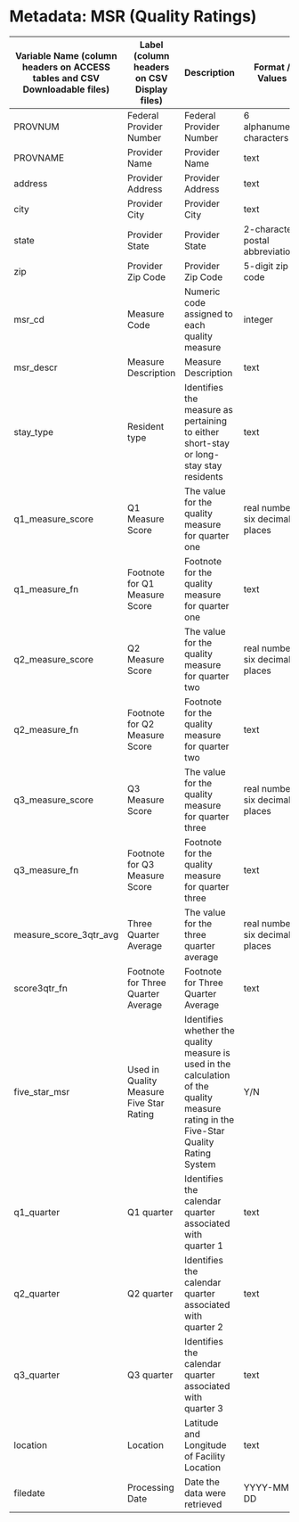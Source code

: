 # Metadata: MSR (Quality Ratings)

Variable Name (column headers on ACCESS tables and CSV Downloadable files)	|	Label (column headers on CSV Display files)	|	Description	|	Format / Values	|	On CSV Display File	|	On CSV Download File	|	On Access Table
--- | --- | --- | --- | --- | --- | ---
PROVNUM	|	Federal Provider Number	|	Federal Provider Number	|	6 alphanumeric characters	|	Yes	|	Yes	|	Yes
PROVNAME	|	Provider Name	|	Provider Name	|	text	|	Yes	|	Yes	|	Yes
address	|	Provider Address	|	Provider Address	|	text	|	Yes	|	Yes	|	Yes
city	|	Provider City	|	Provider City	|	text	|	Yes	|	Yes	|	Yes
state	|	Provider State	|	Provider State	|	2-character postal abbreviation	|	Yes	|	Yes	|	Yes
zip	|	Provider Zip Code	|	Provider Zip Code	|	5-digit zip code	|	Yes	|	Yes	|	Yes
msr_cd	|	Measure Code	|	Numeric code assigned to each quality measure	|	integer	|	Yes	|	Yes	|	Yes
msr_descr	|	Measure Description	|	Measure Description	|	text	|	Yes	|	Yes	|	Yes
stay_type	|	Resident type	|	Identifies the measure as pertaining to either short-stay or long-stay stay residents	|	text	|	Yes	|	Yes	|	Yes
q1_measure_score	|	Q1 Measure Score	|	The value for the quality measure for quarter one	|	real number, six decimal places	|	Yes	|	Yes	|	Yes
q1_measure_fn	|	Footnote for Q1 Measure Score	|	Footnote for the quality measure for quarter one	|	text	|	Yes	|	Yes	|	Yes
q2_measure_score	|	Q2 Measure Score	|	The value for the quality measure for quarter two	|	real number, six decimal places	|	Yes	|	Yes	|	Yes
q2_measure_fn	|	Footnote for Q2 Measure Score	|	Footnote for the quality measure for quarter two	|	text	|	Yes	|	Yes	|	Yes
q3_measure_score	|	Q3 Measure Score	|	The value for the quality measure for quarter three	|	real number, six decimal places	|	Yes	|	Yes	|	Yes
q3_measure_fn	|	Footnote for Q3 Measure Score	|	Footnote for the quality measure for quarter three	|	text	|	Yes	|	Yes	|	Yes
measure_score_3qtr_avg	|	Three Quarter Average	|	The value for the three quarter average	|	real number, six decimal places	|	Yes	|	Yes	|	Yes
score3qtr_fn	|	Footnote for Three Quarter Average	|	Footnote for Three Quarter Average	|	text	|	Yes	|	Yes	|	Yes
five_star_msr	|	Used in Quality Measure Five Star Rating	|	Identifies whether the quality measure is used in the calculation of the quality measure rating in the Five-Star Quality Rating System	|	Y/N	|	Yes	|	Yes	|	Yes
q1_quarter	|	Q1 quarter	|	Identifies the calendar quarter associated with quarter 1	|	text	|	Yes	|	Yes	|	Yes
q2_quarter	|	Q2 quarter	|	Identifies the calendar quarter associated with quarter 2	|	text	|	Yes	|	Yes	|	Yes
q3_quarter	|	Q3 quarter	|	Identifies the calendar quarter associated with quarter 3	|	text	|	Yes	|	Yes	|	Yes
location	|	Location	|	Latitude and Longitude of Facility Location	|	text	|	Yes	|	No	|	No
filedate	|	Processing Date	|	Date the data were retrieved	|	YYYY-MM-DD	|	Yes	|	Yes	|	Yes